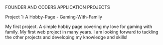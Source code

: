 FOUNDER AND CODERS APPLICATION PROJECTS


Project 1: A Hobby-Page - Gaming-With-Family

My first project. A simple hobby page covering my love for gaming with family.
My first web project in many years. I am looking forward to tackling the other projects and developing my knowledge and skills!
